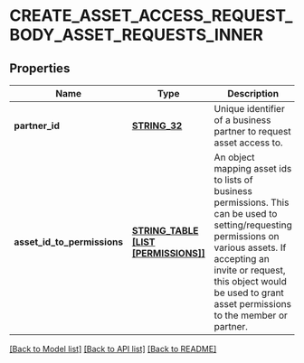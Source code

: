 # CREATE_ASSET_ACCESS_REQUEST_BODY_ASSET_REQUESTS_INNER

## Properties
Name | Type | Description | Notes
------------ | ------------- | ------------- | -------------
**partner_id** | [**STRING_32**](STRING_32.md) | Unique identifier of a business partner to request asset access to. | [default to null]
**asset_id_to_permissions** | [**STRING_TABLE [LIST [PERMISSIONS]]**](LIST.md) | An object mapping asset ids to lists of business permissions. This can be used to setting/requesting permissions on various assets. If accepting an invite or request, this object would be used to grant asset permissions to the member or partner.  | [default to null]

[[Back to Model list]](../README.md#documentation-for-models) [[Back to API list]](../README.md#documentation-for-api-endpoints) [[Back to README]](../README.md)


